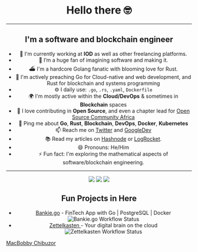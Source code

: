 <div align="center">
<h1>Hello there 🤓  </h1>
</div>


---

<div align="center">
 <h2> I'm a software and blockchain engineer </h2>

- 🏢 I'm currently working at **IOD** as well as other freelancing platforms.
- 🌱 I’m a huge fan of imagining software and making it.
- ⛴ I'm a hardcore Golang fanatic with blooming love for Rust.
- 💚 I'm actively preaching Go for Cloud-native and web development, and Rust for blockchain and systems programming
- ⚙️ I daily use: `.go`, `.rs`, `.yaml`, `Dockerfile`
- 🌍 I'm mostly active within the **Cloud/DevOps** & sometimes in **Blockchain** spaces
- 💚 I love contributing in **Open Source**, and even a chapter lead for [Open Source Community Africa](https://oscafrica.org)
- 💬 Ping me about **Go**, **Rust**, **Blockchain**, **DevOps**, **Docker**, **Kubernetes**
- 📫 Reach me on [Twitter](https://twitter.com/ghostmac9) and [GoogleDev](https://g.dev/ghostmac)
- 📚 Read my articles on [Hashnode](https://ghostmac.hashnode.dev) or [LogRocket](https://blog.logrocket.com/author/macbobbychibuzor/).
- 😄 Pronouns: He/Him
- ⚡️ Fun fact: I'm exploring the mathematical aspects of software/blockchain engineering.

---
</div>

<div align="center">
<a href="https://www.rust-lang.org"><img src="https://img.shields.io/badge/LANG-Rust-f2cdcd?style=flat&logo=rust" /></a>
<a href="https://www.golang.org"><img src="https://img.shields.io/badge/LANG-Go-f2cdcd?style=flat&logo=go" /></a>
<a href="https://discord.gg/ghost_mac"><img src="https://img.shields.io/discord/831364077875626015?color=74c7ec&label=DISCORD&logo=discord" /></a>
	<br />

</div>
<div align="center">
<h2>Fun Projects in Here </h2>
	<ul>
		<li><a href="https://github.com/theghostmac/bankie.go">Bankie.go</a> - FinTech App with Go | PostgreSQL | Docker</li> <img alt="Bankie.go Workflow Status" src="https://img.shields.io/github/actions/workflow/status/theghostmac/bankie.go/build.yml">
    <li><a href="https://github.com/theghostmac/Zettelkasten">Zettelkasten </a> - Your digital brain on the cloud</li><img alt="Zettelkasten Workflow Status" src="https://img.shields.io/github/actions/workflow/status/theghostmac/Zettelkasten/build.yml">

  <br />
	</ul>


</div>

[MacBobby Chibuzor](https://theghostmac.github.io)
